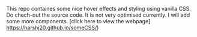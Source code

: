 This repo containes some nice hover effects and styling using vanilla CSS. Do  chech-out the source code. It is not very optimised currently. I will add some more components.
[click here to view the webpage] https://harshj20.github.io/someCSS/)
